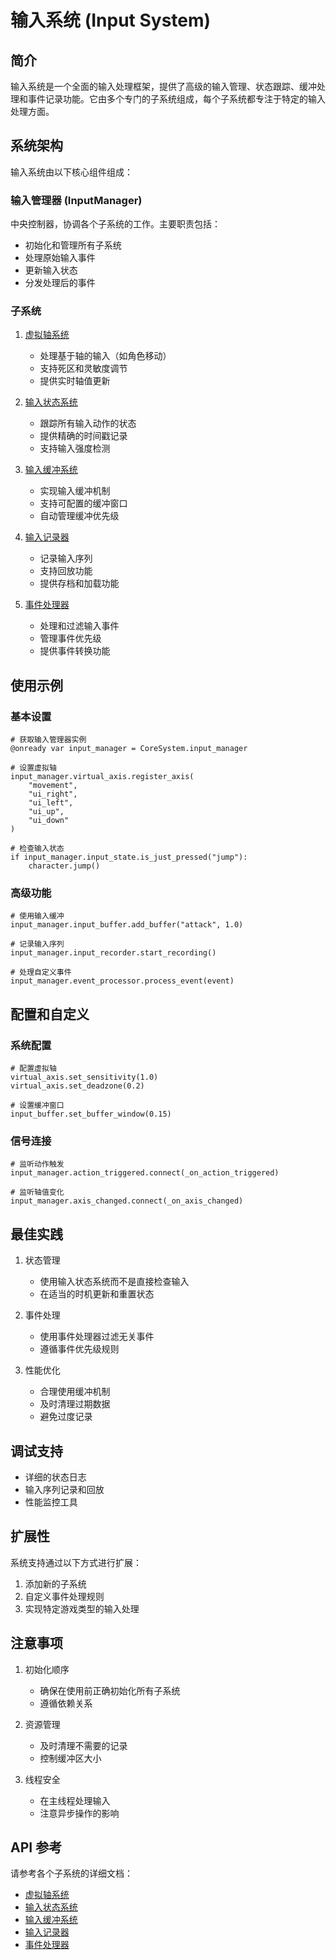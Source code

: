 # 输入系统 (Input System)

## 简介
输入系统是一个全面的输入处理框架，提供了高级的输入管理、状态跟踪、缓冲处理和事件记录功能。它由多个专门的子系统组成，每个子系统都专注于特定的输入处理方面。

## 系统架构
输入系统由以下核心组件组成：

### 输入管理器 (InputManager)
中央控制器，协调各个子系统的工作。主要职责包括：
- 初始化和管理所有子系统
- 处理原始输入事件
- 更新输入状态
- 分发处理后的事件

### 子系统
1. [虚拟轴系统](input_system/virtual_axis.md)
   - 处理基于轴的输入（如角色移动）
   - 支持死区和灵敏度调节
   - 提供实时轴值更新

2. [输入状态系统](input_system/input_state.md)
   - 跟踪所有输入动作的状态
   - 提供精确的时间戳记录
   - 支持输入强度检测

3. [输入缓冲系统](input_system/input_buffer.md)
   - 实现输入缓冲机制
   - 支持可配置的缓冲窗口
   - 自动管理缓冲优先级

4. [输入记录器](input_system/input_recorder.md)
   - 记录输入序列
   - 支持回放功能
   - 提供存档和加载功能

5. [事件处理器](input_system/input_event_processor.md)
   - 处理和过滤输入事件
   - 管理事件优先级
   - 提供事件转换功能

## 使用示例
### 基本设置
```gdscript
# 获取输入管理器实例
@onready var input_manager = CoreSystem.input_manager

# 设置虚拟轴
input_manager.virtual_axis.register_axis(
    "movement",
    "ui_right",
    "ui_left",
    "ui_up",
    "ui_down"
)

# 检查输入状态
if input_manager.input_state.is_just_pressed("jump"):
    character.jump()
```

### 高级功能
```gdscript
# 使用输入缓冲
input_manager.input_buffer.add_buffer("attack", 1.0)

# 记录输入序列
input_manager.input_recorder.start_recording()

# 处理自定义事件
input_manager.event_processor.process_event(event)
```

## 配置和自定义
### 系统配置
```gdscript
# 配置虚拟轴
virtual_axis.set_sensitivity(1.0)
virtual_axis.set_deadzone(0.2)

# 设置缓冲窗口
input_buffer.set_buffer_window(0.15)
```

### 信号连接
```gdscript
# 监听动作触发
input_manager.action_triggered.connect(_on_action_triggered)

# 监听轴值变化
input_manager.axis_changed.connect(_on_axis_changed)
```

## 最佳实践
1. 状态管理
   - 使用输入状态系统而不是直接检查输入
   - 在适当的时机更新和重置状态

2. 事件处理
   - 使用事件处理器过滤无关事件
   - 遵循事件优先级规则

3. 性能优化
   - 合理使用缓冲机制
   - 及时清理过期数据
   - 避免过度记录

## 调试支持
- 详细的状态日志
- 输入序列记录和回放
- 性能监控工具

## 扩展性
系统支持通过以下方式进行扩展：
1. 添加新的子系统
2. 自定义事件处理规则
3. 实现特定游戏类型的输入处理

## 注意事项
1. 初始化顺序
   - 确保在使用前正确初始化所有子系统
   - 遵循依赖关系

2. 资源管理
   - 及时清理不需要的记录
   - 控制缓冲区大小

3. 线程安全
   - 在主线程处理输入
   - 注意异步操作的影响

## API 参考
请参考各个子系统的详细文档：
- [虚拟轴系统](input_system/virtual_axis.md)
- [输入状态系统](input_system/input_state.md)
- [输入缓冲系统](input_system/input_buffer.md)
- [输入记录器](input_system/input_recorder.md)
- [事件处理器](input_system/input_event_processor.md)
